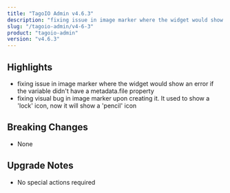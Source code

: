 ```yaml
---
title: "TagoIO Admin v4.6.3"
description: "fixing issue in image marker where the widget would show an error if the variable didn't have a metadata.file property"
slug: "/tagoio-admin/v4-6-3"
product: "tagoio-admin"
version: "v4.6.3"
---
```


## Highlights

- fixing issue in image marker where the widget would show an error if the variable didn't have a metadata.file property
- fixing visual bug in image marker upon creating it. It used to show a 'lock' icon, now it will show a 'pencil' icon

## Breaking Changes

- None

## Upgrade Notes

- No special actions required

